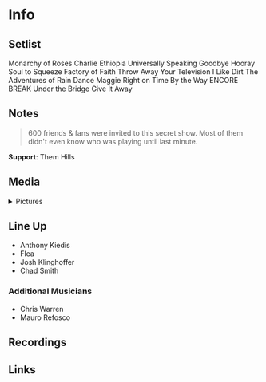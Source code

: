 # Info

## Setlist

Monarchy of Roses
Charlie
Ethiopia
Universally Speaking
Goodbye Hooray
Soul to Squeeze
Factory of Faith
Throw Away Your Television
I Like Dirt
The Adventures of Rain Dance Maggie
Right on Time
By the Way
ENCORE BREAK
Under the Bridge
Give It Away

## Notes

> 600 friends & fans were invited to this secret show. Most of them didn't even know who was playing until last minute.

**Support**: Them Hills

## Media 

<details>
  <summary>Pictures</summary>
  <!--<img alt="Setlist" title="Setlist" src="_.jpg" height="200" />
  <img alt="Flyer" title="Flyer" src="_.jpg" height="200" />-->
</details>

## Line Up

* Anthony Kiedis
* Flea
* Josh Klinghoffer
* Chad Smith

### Additional Musicians

* Chris Warren  
* Mauro Refosco

## Recordings

## Links